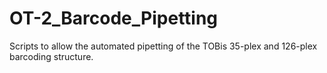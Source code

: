 # OT-2_Barcode_Pipetting
Scripts to allow the automated pipetting of the TOBis 35-plex and 126-plex barcoding structure.
